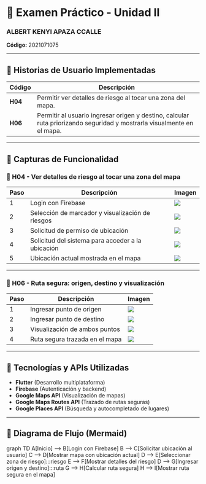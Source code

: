 # 📘 Examen Práctico - Unidad II  
### ALBERT KENYI APAZA CCALLE  
**Código:** 2021071075  

---

## 🔖 Historias de Usuario Implementadas

| Código | Descripción |
|--------|-------------|
| **H04** | Permitir ver detalles de riesgo al tocar una zona del mapa. |
| **H06** | Permitir al usuario ingresar origen y destino, calcular ruta priorizando seguridad y mostrarla visualmente en el mapa. |

---

## 📱 Capturas de Funcionalidad

### 🔹 H04 - Ver detalles de riesgo al tocar una zona del mapa

| Paso | Descripción | Imagen |
|------|-------------|--------|
| 1 | Login con Firebase | ![](imagenesReadme/1Login.png) |
| 2 | Selección de marcador y visualización de riesgos | ![](imagenesReadme/2SeleccionarAlternarRutasMarcadores.png) |
| 3 | Solicitud de permiso de ubicación | ![](imagenesReadme/3H04PreguntaUbicacionActual.png) |
| 4 | Solicitud del sistema para acceder a la ubicación | ![](imagenesReadme/4H04SolicitudUbicacionActual.png) |
| 5 | Ubicación actual mostrada en el mapa | ![](imagenesReadme/5H04SitioActual.png) |


---

### 🔹 H06 - Ruta segura: origen, destino y visualización

| Paso | Descripción | Imagen |
|------|-------------|--------|
| 1 | Ingresar punto de origen | ![](imagenesReadme/6H04Origen.png) |
| 2 | Ingresar punto de destino | ![](imagenesReadme/7H04Destino.png) |
| 3 | Visualización de ambos puntos | ![](imagenesReadme/8H04OrigenDestino.png) |
| 4 | Ruta segura trazada en el mapa | ![](imagenesReadme/9H04TrazarRuta.png) |

---

## 🧰 Tecnologías y APIs Utilizadas

- **Flutter** (Desarrollo multiplataforma)
- **Firebase** (Autenticación y backend)
- **Google Maps API** (Visualización de mapas)
- **Google Maps Routes API** (Trazado de rutas seguras)
- **Google Places API** (Búsqueda y autocompletado de lugares)

---

## 📌 Diagrama de Flujo (Mermaid)


graph TD
    A[Inicio] --> B[Login con Firebase]
    B --> C[Solicitar ubicación al usuario]
    C --> D[Mostrar mapa con ubicación actual]
    D --> E[Seleccionar zona de riesgo]:::riesgo
    E --> F[Mostrar detalles del riesgo]
    D --> G[Ingresar origen y destino]:::ruta
    G --> H[Calcular ruta segura]
    H --> I[Mostrar ruta segura en el mapa]
